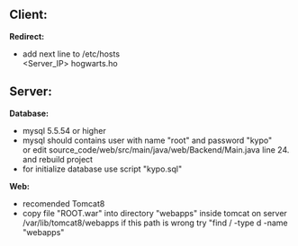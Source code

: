 ## Client:
 **Redirect:**
  - add next line to /etc/hosts\
      <Server_IP>   hogwarts.ho

## Server:
 **Database:**
  - mysql 5.5.54 or higher
  - mysql should contains user with name "root" and password "kypo"\
    or edit source_code/web/src/main/java/web/Backend/Main.java line 24. and rebuild project 
  - for initialize database use script "kypo.sql"
  
 **Web:**
  - recomended Tomcat8
  - copy file "ROOT.war" into directory "webapps" inside tomcat on server\
    /var/lib/tomcat8/webapps if this path is wrong try "find / -type d -name "webapps"
